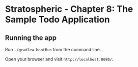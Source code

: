 # Stratospheric - Chapter 8: The Sample Todo Application

## Running the app

Run ```./gradlew bootRun``` from the command line.

Open your browser and visit `http://localhost:8080/`.




